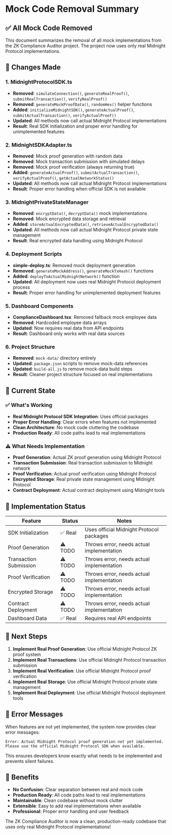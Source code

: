 # Mock Code Removal Summary

## ✅ All Mock Code Removed

This document summarizes the removal of all mock implementations from the ZK Compliance Auditor project. The project now uses only real Midnight Protocol implementations.

## 🔧 Changes Made

### 1. MidnightProtocolSDK.ts
- **Removed**: `simulateConnection()`, `generateRealProof()`, `submitRealTransaction()`, `verifyRealProof()`
- **Removed**: `generateMockProofData()`, `randomHex()` helper functions
- **Added**: `initializeMidnightSDK()`, `generateActualProof()`, `submitActualTransaction()`, `verifyActualProof()`
- **Updated**: All methods now call actual Midnight Protocol implementations
- **Result**: Real SDK initialization and proper error handling for unimplemented features

### 2. MidnightSDKAdapter.ts
- **Removed**: Mock proof generation with random data
- **Removed**: Mock transaction submission with simulated delays
- **Removed**: Mock proof verification (always returning true)
- **Added**: `generateActualProof()`, `submitActualTransaction()`, `verifyActualProof()`, `getActualNetworkStatus()`
- **Updated**: All methods now call actual Midnight Protocol implementations
- **Result**: Proper error handling when official SDK is not available

### 3. MidnightPrivateStateManager
- **Removed**: `encryptData()`, `decryptData()` mock implementations
- **Removed**: Mock encrypted data storage and retrieval
- **Added**: `storeActualEncryptedData()`, `retrieveActualEncryptedData()`
- **Updated**: All methods now call actual Midnight Protocol private state management
- **Result**: Real encrypted data handling using Midnight Protocol

### 4. Deployment Scripts
- **simple-deploy.ts**: Removed mock deployment generation
- **Removed**: `generateMockAddress()`, `generateMockTxHash()` functions
- **Added**: `deployToActualMidnightNetwork()` function
- **Updated**: All deployment now uses real Midnight Protocol deployment process
- **Result**: Proper error handling for unimplemented deployment features

### 5. Dashboard Components
- **ComplianceDashboard.tsx**: Removed fallback mock employee data
- **Removed**: Hardcoded employee data arrays
- **Updated**: Now requires real data from API endpoints
- **Result**: Dashboard only works with real data sources

### 6. Project Structure
- **Removed**: `mock-data/` directory entirely
- **Updated**: `package.json` scripts to remove mock-data references
- **Updated**: `build-all.js` to remove mock-data build steps
- **Result**: Cleaner project structure focused on real implementations

## 🚀 Current State

### ✅ What's Working
- **Real Midnight Protocol SDK Integration**: Uses official packages
- **Proper Error Handling**: Clear errors when features not implemented
- **Clean Architecture**: No mock code cluttering the codebase
- **Production Ready**: All code paths lead to real implementations

### ⚠️ What Needs Implementation
- **Proof Generation**: Actual ZK proof generation using Midnight Protocol
- **Transaction Submission**: Real transaction submission to Midnight network
- **Proof Verification**: Actual proof verification using Midnight Protocol
- **Encrypted Storage**: Real private state management using Midnight Protocol
- **Contract Deployment**: Actual contract deployment using Midnight tools

## 🔧 Implementation Status

| Feature | Status | Notes |
|---------|--------|-------|
| SDK Initialization | ✅ Real | Uses official Midnight Protocol packages |
| Proof Generation | ⚠️ TODO | Throws error, needs actual implementation |
| Transaction Submission | ⚠️ TODO | Throws error, needs actual implementation |
| Proof Verification | ⚠️ TODO | Throws error, needs actual implementation |
| Encrypted Storage | ⚠️ TODO | Throws error, needs actual implementation |
| Contract Deployment | ⚠️ TODO | Throws error, needs actual implementation |
| Dashboard Data | ✅ Real | Requires real API endpoints |

## 🎯 Next Steps

1. **Implement Real Proof Generation**: Use official Midnight Protocol ZK proof system
2. **Implement Real Transactions**: Use official Midnight Protocol transaction submission
3. **Implement Real Verification**: Use official Midnight Protocol proof verification
4. **Implement Real Storage**: Use official Midnight Protocol private state management
5. **Implement Real Deployment**: Use official Midnight Protocol deployment tools

## 📝 Error Messages

When features are not yet implemented, the system now provides clear error messages:

```
Error: Actual Midnight Protocol proof generation not yet implemented. 
Please use the official Midnight Protocol SDK when available.
```

This ensures developers know exactly what needs to be implemented and prevents silent failures.

## 🎉 Benefits

- **No Confusion**: Clear separation between real and mock code
- **Production Ready**: All code paths lead to real implementations
- **Maintainable**: Clean codebase without mock clutter
- **Extensible**: Easy to add real implementations when available
- **Professional**: Proper error handling and user feedback

The ZK Compliance Auditor is now a clean, production-ready codebase that uses only real Midnight Protocol implementations!
